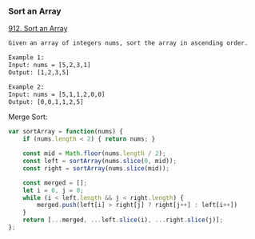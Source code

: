 ### Sort an Array
[912. Sort an Array](https://leetcode.com/problems/sort-an-array/)

```html
Given an array of integers nums, sort the array in ascending order.

Example 1:
Input: nums = [5,2,3,1]
Output: [1,2,3,5]

Example 2:
Input: nums = [5,1,1,2,0,0]
Output: [0,0,1,1,2,5]
```

Merge Sort:
```javascript
var sortArray = function(nums) {
    if (nums.length < 2) { return nums; }

    const mid = Math.floor(nums.length / 2);
    const left = sortArray(nums.slice(0, mid));
    const right = sortArray(nums.slice(mid));

    const merged = [];
    let i = 0, j = 0;
    while (i < left.length && j < right.length) {
        merged.push(left[i] > right[j] ? right[j++] : left[i++])
    }
    return [...merged, ...left.slice(i), ...right.slice(j)];
};
```